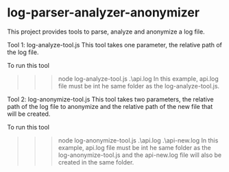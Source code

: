 # log-parser-analyzer-anonymizer
This project provides tools to parse, analyze and anonymize a log file.

Tool 1: log-analyze-tool.js
This tool takes one parameter, the relative path of the log file.

To run this tool
>>> node log-analyze-tool.js .\api.log
In this example, api.log file must be int he same folder as the log-analyze-tool.js.

Tool 2: log-anonymize-tool.js
This tool takes two parameters, the relative path of the log file to anonymize and the relative path of the new file that will be created.

To run this tool
>>> node log-anonymize-tool.js .\api.log .\api-new.log
In this example, api.log file must be int he same folder as the log-anonymize-tool.js and the api-new.log file will also be created in the same folder.





